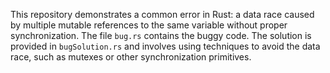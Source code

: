This repository demonstrates a common error in Rust: a data race caused by multiple mutable references to the same variable without proper synchronization. The file `bug.rs` contains the buggy code.  The solution is provided in `bugSolution.rs` and involves using techniques to avoid the data race, such as mutexes or other synchronization primitives.